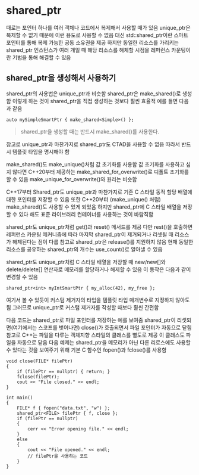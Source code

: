# shared_ptr

때로는 포인터 하나를 여러 객체나 코드에서 복제해서 사용할 때가 있음
unique_ptr은 복제할 수 없기 때문에 이런 용도로 사용할 수 없음
대신 std::shared_ptr이란 스마트 포인터를 통해 복제 가능한 공동 소유권을 제공
하지만 동일한 리소스를 가리키는 shared_ptr 인스턴스가 여러 개일 때 해당 리소스를 해체할 시점을 레퍼런스 카운팅이란 기법을 통해 해결할 수 있음

## shared_ptr을 생성해서 사용하기

shared_ptr의 사용법은 unique_ptr과 비슷함
shared_ptr은 make_shared()로 생성함
이렇게 하는 것이 shared_ptr을 직접 생성하는 것보다 훨씬 효율적
예를 들면 다음과 같음

    auto mySimpleSmartPtr { make_shared<Simple>() };

> shared_ptr을 생성할 때는 반드시 make_shared()를 사용한다.

참고로 unique_ptr과 마찬가지로 shared_ptr도 CTAD을 사용할 수 없음
따라서 반드시 템플릿 타입을 명시해야 함

make_shared()도 make_unique()처럼 값 초기화를 사용함
값 초기화를 사용하고 싶지 않다면 C++20부터 제공하는 make_shared_for_overwrite()로 디폴트 초기화를 할 수 있음
make_unique_for_overwrite()와 원리는 비슷함

C++17부터 Shared_ptr도 unique_ptr과 마찬가지로 기존 C 스타일 동적 할당 배열에 대한 포인터를 저장할 수 있음
또한 C++20부터 (make_unique() 처럼) make_shared()도 사용할 수 있게 되었음
하지만 shared_ptr에 C 스타일 배열을 저장할 수 있다 해도 표준 라이브러리 컨테이너를 사용하는 것이 바람직함

shared_ptr도 unique_ptr처럼 get()과 reset() 메서드를 제공
다만 rest()을 호출하면 레퍼런스 카운팅 메커니즘에 따라 마지막 shared_ptr이 제거되거나 리셋될 때 리소스가 해제된다는 점이 다름
참고로 shared_ptr은 release()를 지원하지 않음
현재 동일한 리소스를 공유하는 shared_ptr의 개수는 use_count()로 알아낼 수 있음

shared_ptr도 unique_ptr처럼 C 스타일 배열을 저장할 때 new/new[]와 delete/delete[] 연산자로 메모리를 할당하거나 해제할 수 있음
이 동작은 다음과 같이 변경할 수 있음

    shared_ptr<int> myIntSmartPtr { my_alloc(42), my_free };

여기서 볼 수 있듯이 커스텀 제거자의 타입을 템플릿 타입 매개변수로 지정하지 않아도 됨
그러므로 unique_ptr로 커스텀 제거자를 작성할 때보다 훨씬 간편함

다음 코드는 shared_ptr로 파일 포인터를 저장하는 예를 보여줌
shared_ptr이 리셋되면(여기에서는 스코프를 벗어나면) close()가 호출되면서 파일 포인터가 자동으로 닫힘
참고로 C++는 파일을 다루는 객체지향 스타일의 클래스를 별도로 제공
이 클래스도 파일을 자동으로 닫음
다음 예제는 shared_ptr을 메모리가 아닌 다른 리로스에도 사용할 수 있다는 것을 보여주기 위해 기본 C 함수인 fopen()과 fclose()를 사용함

    void close(FILE* filePtr)
    {
        if (filePtr == nullptr) { return; }
        fclose(filePtr);
        cout << "File closed." << endl;
    }

    int main()
    {
        FILE* f { fopen("data.txt", "w") };
        shared_ptr<FILE> filePtr { f, close };
        if (filePtr == nullptr)
        {
            cerr << "Error opening file." << endl;
        }
        else
        {
            cout << "File opened." << endl;
            // filePtr을 사용하는 코드
        }
    }